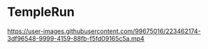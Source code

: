 # TempleRun
https://user-images.githubusercontent.com/99675016/223462174-3df96548-9999-4159-88fb-f5fd09165c5a.mp4

